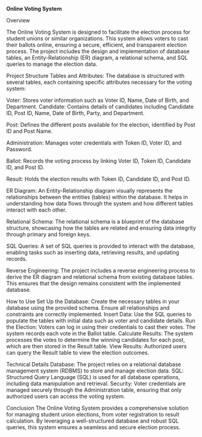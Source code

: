 **Online Voting System**

Overview

The Online Voting System is designed to facilitate the election process for student unions or similar organizations. This system allows voters to cast their ballots online, ensuring a secure, efficient, and transparent election process. The project includes the design and implementation of database tables, an Entity-Relationship (ER) diagram, a relational schema, and SQL queries to manage the election data.

Project Structure
Tables and Attributes: The database is structured with several tables, each containing specific attributes necessary for the voting system:

Voter: Stores voter information such as Voter ID, Name, Date of Birth, and Department.
Candidate: Contains details of candidates including Candidate ID, Post ID, Name, Date of Birth, Party, and Department.

Post: Defines the different posts available for the election, identified by Post ID and Post Name.

Administration: Manages voter credentials with Token ID, Voter ID, and Password.

Ballot: Records the voting process by linking Voter ID, Token ID, Candidate ID, and Post ID.

Result: Holds the election results with Token ID, Candidate ID, and Post ID.

ER Diagram: An Entity-Relationship diagram visually represents the relationships between the entities (tables) within the database. It helps in understanding how data flows through the system and how different tables interact with each other.

Relational Schema: The relational schema is a blueprint of the database structure, showcasing how the tables are related and ensuring data integrity through primary and foreign keys.

SQL Queries: A set of SQL queries is provided to interact with the database, enabling tasks such as inserting data, retrieving results, and updating records.

Reverse Engineering: The project includes a reverse engineering process to derive the ER diagram and relational schema from existing database tables. This ensures that the design remains consistent with the implemented database.

How to Use
Set Up the Database: Create the necessary tables in your database using the provided schema. Ensure all relationships and constraints are correctly implemented.
Insert Data: Use the SQL queries to populate the tables with initial data such as voter and candidate details.
Run the Election: Voters can log in using their credentials to cast their votes. The system records each vote in the Ballot table.
Calculate Results: The system processes the votes to determine the winning candidates for each post, which are then stored in the Result table.
View Results: Authorized users can query the Result table to view the election outcomes.


Technical Details
Database: The project relies on a relational database management system (RDBMS) to store and manage election data.
SQL: Structured Query Language (SQL) is used for all database operations, including data manipulation and retrieval.
Security: Voter credentials are managed securely through the Administration table, ensuring that only authorized users can access the voting system.

Conclusion
The Online Voting System provides a comprehensive solution for managing student union elections, from voter registration to result calculation. By leveraging a well-structured database and robust SQL queries, this system ensures a seamless and secure election process.
